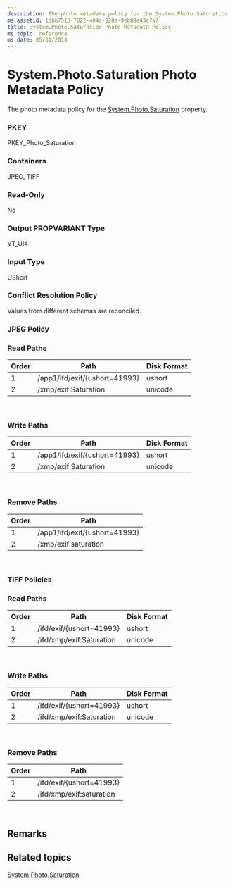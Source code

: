 ```yaml
---
description: The photo metadata policy for the System.Photo.Saturation property.
ms.assetid: 1dbb7515-7022-404c-928a-9eb09e43e7a7
title: System.Photo.Saturation Photo Metadata Policy
ms.topic: reference
ms.date: 05/31/2018
---
```


# System.Photo.Saturation Photo Metadata Policy

The photo metadata policy for the [System.Photo.Saturation](../properties/props-system-photo-saturation.md) property.

### PKEY

PKEY\_Photo\_Saturation

### Containers

JPEG, TIFF

### Read-Only

No

### Output PROPVARIANT Type

VT\_UI4

### Input Type

UShort

### Conflict Resolution Policy

Values from different schemas are reconciled.

### JPEG Policy

### Read Paths



| Order | Path                          | Disk Format |
|-------|-------------------------------|-------------|
| 1     | /app1/ifd/exif/{ushort=41993} | ushort      |
| 2     | /xmp/exif:Saturation          | unicode     |



 

### Write Paths



| Order | Path                          | Disk Format |
|-------|-------------------------------|-------------|
| 1     | /app1/ifd/exif/{ushort=41993} | ushort      |
| 2     | /xmp/exif:Saturation          | unicode     |



 

### Remove Paths



| Order | Path                          |
|-------|-------------------------------|
| 1     | /app1/ifd/exif/{ushort=41993} |
| 2     | /xmp/exif:saturation          |



 

### TIFF Policies

### Read Paths



| Order | Path                     | Disk Format |
|-------|--------------------------|-------------|
| 1     | /ifd/exif/{ushort=41993} | ushort      |
| 2     | /ifd/xmp/exif:Saturation | unicode     |



 

### Write Paths



| Order | Path                     | Disk Format |
|-------|--------------------------|-------------|
| 1     | /ifd/exif/{ushort=41993} | ushort      |
| 2     | /ifd/xmp/exif:Saturation | unicode     |



 

### Remove Paths



| Order | Path                     |
|-------|--------------------------|
| 1     | /ifd/exif/{ushort=41993} |
| 2     | /ifd/xmp/exif:saturation |



 

## Remarks

## Related topics

<dl> <dt>

[System.Photo.Saturation](../properties/props-system-photo-saturation.md)
</dt> </dl>

 

 

